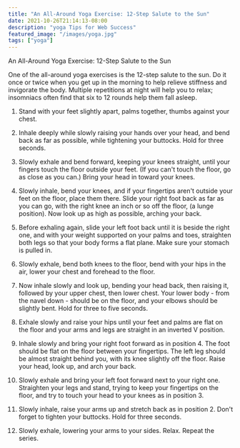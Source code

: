 ```yaml
---
title: "An All-Around Yoga Exercise: 12-Step Salute to the Sun"
date: 2021-10-26T21:14:13-08:00
description: "yoga Tips for Web Success"
featured_image: "/images/yoga.jpg"
tags: ["yoga"]
---
```


An All-Around Yoga Exercise: 12-Step Salute to the Sun

One of the all-around yoga exercises is the 12-step salute to the sun. Do it once or twice when you get up in the morning to help relieve stiffness and invigorate the body. Multiple repetitions at night will help you to relax; insomniacs often find that six to 12 rounds help them fall asleep. 

1. Stand with your feet slightly apart, palms together, thumbs against your chest. 

2. Inhale deeply while slowly raising your hands over your head, and bend back as far as possible, while tightening your buttocks. Hold for three seconds. 

3. Slowly exhale and bend forward, keeping your knees straight, until your fingers touch the floor outside your feet. (If you can't touch the floor, go as close as you can.) Bring your head in toward your knees. 

4. Slowly inhale, bend your knees, and if your fingertips aren't outside your feet on the floor, place them there. Slide your right foot back as far as you can go, with the right knee an inch or so off the floor, (a lunge position). Now look up as high as possible, arching your back. 

5. Before exhaling again, slide your left foot back until it is beside the right one, and with your weight supported on your palms and toes, straighten both legs so that your body forms a flat plane. Make sure your stomach is pulled in. 

6. Slowly exhale, bend both knees to the floor, bend with your hips in the air, lower your chest and forehead to the floor. 

7. Now inhale slowly and look up, bending your head back, then raising it, followed by your upper chest, then lower chest. Your lower body - from the navel down - should be on the floor, and your elbows should be slightly bent. Hold for three to five seconds. 

8. Exhale slowly and raise your hips until your feet and palms are flat on the floor and your arms and legs are straight in an inverted V position. 

9. Inhale slowly and bring your right foot forward as in position 4. The foot should be flat on the floor between your fingertips. The left leg should be almost straight behind you, with its knee slightly off the floor. Raise your head, look up, and arch your back. 

10. Slowly exhale and bring your left foot forward next to your right one. Straighten your legs and stand, trying to keep your fingertips on the floor, and try to touch your head to your knees as in position 3. 

11. Slowly inhale, raise your arms up and stretch back as in position 2. Don't forget to tighten your buttocks. Hold for three seconds. 

12. Slowly exhale, lowering your arms to your sides. Relax. Repeat the series.

